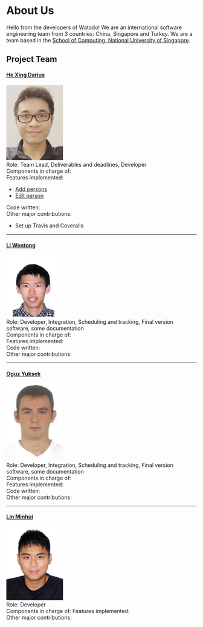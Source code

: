 # About Us

Hello from the developers of Watodo! We are an international software engineering team from 3 countries: China, Singapore and Turkey. We are a team based in the [School of Computing, National University of Singapore](http://www.comp.nus.edu.sg).

## Project Team

#### [He Xing Darius](https://github.com/hesingon) <br>
<img src="images/hesingon.png" width="150"><br>
Role: Team Lead, Deliverables and deadlines, Developer <br>
Components in charge of:<br>
Features implemented: <br>
   * [Add persons]()<br>
   * [Edit person]()<br>

Code written:<br>
Other major contributions:<br>
   * Set up Travis and Coveralls<br>

-----

#### [Li Wentong](http://github.com/Wentong-DST) <br>
<img src="images/wentong.png" width="150"><br>
Role: Developer, Integration, Scheduling and tracking, Final version software, some documentation <br>
Components in charge of:<br>
Features implemented: <br>
Code written:<br>
Other major contributions:<br>

-----

#### [Oguz Yuksek](http://github.com/yuksek) <br>
<img src="images/OguzYuksek.png" width="150"><br>
Role: Developer, Integration, Scheduling and tracking, Final version software, some documentation <br>
Components in charge of:<br>
Features implemented: <br>
Code written:<br>
Other major contributions:<br>

-----

#### [Lin Minhui](http://github.com/lmh1234) <br>
<img src="images/minhui.png" width="150"><br>
Role: Developer<br>
Components in charge of:
Features implemented: <br>
Other major contributions:<br>
